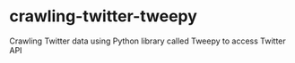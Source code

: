 # crawling-twitter-tweepy
Crawling Twitter data using Python library called Tweepy to access Twitter API
